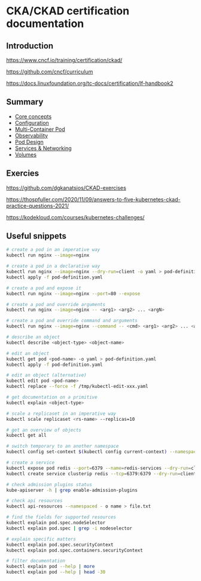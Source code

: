 # CKA/CKAD certification documentation

## Introduction

https://www.cncf.io/training/certification/ckad/

https://github.com/cncf/curriculum

https://docs.linuxfoundation.org/tc-docs/certification/lf-handbook2

## Summary

- [Core concepts](./01-CORE-CONCEPTS.md)
- [Configuration](./02-CONFIGURATION.md)
- [Multi-Container Pod](./03-MULTI-CONTAINER-PODS.md)
- [Observability](./04-OBSERVABILITY.md)
- [Pod Design](./05-POD-DESIGN.md)
- [Services & Networking](./06-SERVICES-NETWORKING.md)
- [Volumes](./07-VOLUMES.md)

## Exercies

https://github.com/dgkanatsios/CKAD-exercises

https://thospfuller.com/2020/11/09/answers-to-five-kubernetes-ckad-practice-questions-2021/

https://kodekloud.com/courses/kubernetes-challenges/

## Useful snippets

```sh
# create a pod in an imperative way
kubectl run nginx --image=nginx

# create a pod in a declarative way
kubectl run nginx --image=nginx --dry-run=client -o yaml > pod-definition.yaml
kubectl apply -f pod-definition.yaml

# create a pod and expose it
kubectl run nginx --image=nginx --port=80 --expose

# create a pod and override arguments
kubectl run nginx --image=nginx -- <arg1> <arg2> ... <argN>

# create a pod and override command and arguments
kubectl run nginx --image=nginx --command -- <cmd> <arg1> <arg2> ... <argN>

# describe an object
kubectl describe <object-type> <object-name>

# edit an object
kubectl get pod <pod-name> -o yaml > pod-definition.yaml
kubectl apply -f pod-definition.yaml

# edit an object (alternative)
kubectl edit pod <pod-name>
kubectl replace --force -f /tmp/kubectl-edit-xxx.yaml

# get documentation on a primitive
kubectl explain <object-type>

# scale a replicaset in an imperative way
kubectl scale replicaset <rs-name> --replicas=10

# get an overview of objects
kubectl get all

# switch temporary to an another namespace
kubectl config set-context $(kubectl config current-context) --namespace=dev

# create a service
kubectl expose pod redis --port=6379 --name=redis-services --dry-run=client -o yaml > service-definition.yaml
kubectl create service clusterip redis --tcp=6379:6379 --dry-run=client -o yaml > service-definition.yaml

# check admission plugins status
kube-apiserver -h | grep enable-admission-plugins

# check api resources
kubectl api-resources --namespaced - o name > file.txt

# find the fields for supported resources
kubectl explain pod.spec.nodeSelector
kubectl explain pod.spec | grep -i nodeselector

# explain specific matters
kubectl explain pod.spec.securityContext
kubectl explain pod.spec.containers.securityContext

# filter documentation
kubectl explain pod --help | more
kubectl explain pod --help | head -30

```